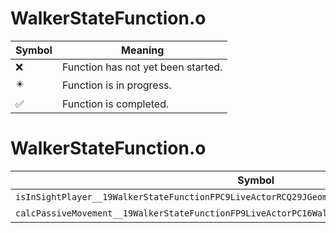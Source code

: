 # WalkerStateFunction.o
| Symbol | Meaning 
| ------------- | ------------- 
| :x: | Function has not yet been started. 
| :eight_pointed_black_star: | Function is in progress. 
| :white_check_mark: | Function is completed. 


# WalkerStateFunction.o
| Symbol | Decompiled? |
| ------------- | ------------- |
| `isInSightPlayer__19WalkerStateFunctionFPC9LiveActorRCQ29JGeometry8TVec3<f>PC16WalkerStateParam` | :x: |
| `calcPassiveMovement__19WalkerStateFunctionFP9LiveActorPC16WalkerStateParam` | :x: |
